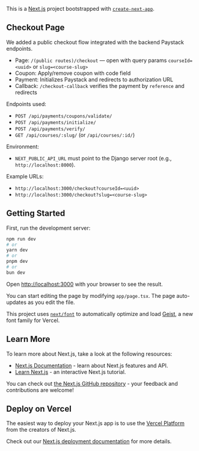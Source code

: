 This is a [Next.js](https://nextjs.org) project bootstrapped with [`create-next-app`](https://nextjs.org/docs/app/api-reference/cli/create-next-app).

## Checkout Page

We added a public checkout flow integrated with the backend Paystack endpoints.

- Page: `/(public routes)/checkout` — open with query params `courseId=<uuid>` or `slug=<course-slug>`
- Coupon: Apply/remove coupon with code field
- Payment: Initializes Paystack and redirects to authorization URL
- Callback: `/checkout-callback` verifies the payment by `reference` and redirects

Endpoints used:
- `POST /api/payments/coupons/validate/`
- `POST /api/payments/initialize/`
- `POST /api/payments/verify/`
- `GET /api/courses/:slug/` (or `/api/courses/:id/`)

Environment:
- `NEXT_PUBLIC_API_URL` must point to the Django server root (e.g., `http://localhost:8000`).

Example URLs:
- `http://localhost:3000/checkout?courseId=<uuid>`
- `http://localhost:3000/checkout?slug=<course-slug>`


## Getting Started

First, run the development server:

```bash
npm run dev
# or
yarn dev
# or
pnpm dev
# or
bun dev
```

Open [http://localhost:3000](http://localhost:3000) with your browser to see the result.

You can start editing the page by modifying `app/page.tsx`. The page auto-updates as you edit the file.

This project uses [`next/font`](https://nextjs.org/docs/app/building-your-application/optimizing/fonts) to automatically optimize and load [Geist](https://vercel.com/font), a new font family for Vercel.

## Learn More

To learn more about Next.js, take a look at the following resources:

- [Next.js Documentation](https://nextjs.org/docs) - learn about Next.js features and API.
- [Learn Next.js](https://nextjs.org/learn) - an interactive Next.js tutorial.

You can check out [the Next.js GitHub repository](https://github.com/vercel/next.js) - your feedback and contributions are welcome!

## Deploy on Vercel

The easiest way to deploy your Next.js app is to use the [Vercel Platform](https://vercel.com/new?utm_medium=default-template&filter=next.js&utm_source=create-next-app&utm_campaign=create-next-app-readme) from the creators of Next.js.

Check out our [Next.js deployment documentation](https://nextjs.org/docs/app/building-your-application/deploying) for more details.
